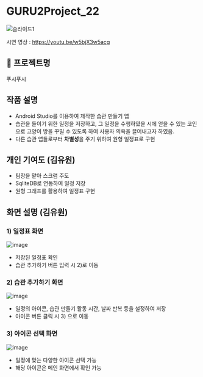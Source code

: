 # GURU2Project_22

![슬라이드1](https://user-images.githubusercontent.com/68212670/157681151-d7e113de-e724-484b-9328-c5ce9bccfdb2.PNG)

시연 영상 : https://youtu.be/w5bjX3w5acg

## 📌 프로젝트명
푸시푸시

## 작품 설명
- Android Studio를 이용하여 제작한 습관 만들기 앱
- 습관을 들이기 위한 일정을 저장하고, 그 일정을 수행하였을
시에 얻을 수 있는 코인으로 고양이 방을 꾸밀 수 있도록 하여
사용자 의욕을 끌어내고자 하였음.
- 다른 습관 앱들로부터 **차별성**을 주기 위하여 원형 일정표로 구현
  
## 개인 기여도 (김유원)
- 팀장을 맡아 스크럼 주도
- SqliteDB로 연동하여 일정 저장
- 원형 그래프를 활용하여 일정표 구현

## 화면 설명 (김유원)
### 1) 일정표 화면
![image](https://github.com/purangi/GURU2Project_22/assets/68212670/14e5e7ae-bd75-45b5-b453-55bab97c7de1)
- 저장된 일정표 확인
- 습관 추가하기 버튼 입력 시 2)로 이동
### 2) 습관 추가하기 화면
![image](https://github.com/purangi/GURU2Project_22/assets/68212670/c58a5d28-d50f-4618-80d9-a03872113cc5)
-  일정의 아이콘, 습관 만들기 활동 시간, 날짜 반복 등을 설정하여 저장
-  아이콘 버튼 클릭 시 3) 으로 이동
### 3) 아이콘 선택 화면
![image](https://github.com/purangi/GURU2Project_22/assets/68212670/2e1e9280-ca09-47cc-8016-9f6c2363b323)
- 일정에 맞는 다양한 아이콘 선택 가능
- 해당 아이콘은 메인 화면에서 확인 가능

